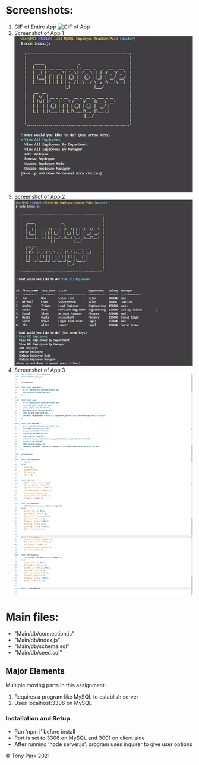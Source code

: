 # Screenshots:

1. GIF of Entire App
   ![GIF of App](./Assets/employee-tracker-complete.gif)
2. Screenshot of App 1
   ![Screenshot 1](./Assets/screenshot1.PNG)
3. Screenshot of App 2
   ![Screenshot 2](./Assets/screenshot2.PNG)
4. Screenshot of App 3
   ![Screenshot 2](./Assets/screenshot3.PNG)

# Main files:

- "Main/db/connection.js"
- "Main/db/index.js"
- "Main/db/schema.sql"
- "Main/db/seed.sql"

## Major Elements

Multiple moving parts in this assignment.

1. Requires a program like MySQL to establish server
2. Uses localhost:3306 on MySQL

### Installation and Setup

- Run 'npm i' before install
- Port is set to 3306 on MySQL and 3001 on client side
- After running 'node server.js', program uses inquirer to give user options

© Tony Park 2021
